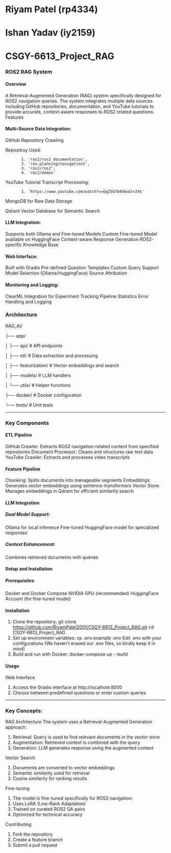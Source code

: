 # Riyam Patel (rp4334)
# Ishan Yadav (iy2159)

# CSGY-6613_Project_RAG

### ROS2 RAG System
#### Overview
A Retrieval-Augmented Generation (RAG) system specifically designed for ROS2 navigation queries. The system integrates multiple data sources including GitHub repositories, documentation, and YouTube tutorials to provide accurate, context-aware responses to ROS2 related questions.
Features

#### Multi-Source Data Integration:
GitHub Repository Crawling

Repositroy Used:

           1. 'ros2/ros2_documentation',
           2. 'ros-planning/navigation2',
           3. 'ros2/ros2',
           4. 'ros2/demos'
           
YouTube Tutorial Transcript Processing:

           1. 'https://www.youtube.com/watch?v=Gg25GfA456o&t=24s'
           
MongoDB for Raw Data Storage

Qdrant Vector Database for Semantic Search


#### LLM Integration:
Supports both Ollama and Fine-tuned Models
Custom Fine-tuned Model available on HuggingFace
Context-aware Response Generation
ROS2-specific Knowledge Base


#### Web Interface:
Built with Gradio
Pre-defined Question Templates
Custom Query Support
Model Selection (Ollama/HuggingFace)
Source Attribution


#### Monitoring and Logging:
ClearML Integration for Experiment Tracking
Pipeline Statistics
Error Handling and Logging

### Architecture

RAG_AI/

├── app/

│   ├── api/                # API endpoints

│   ├── etl/                # Data extraction and processing

│   ├── featurization/      # Vector embeddings and search

│   ├── models/             # LLM handlers

│   └── utils/              # Helper functions

├── docker/                 # Docker configuration

└── tests/                  # Unit tests

--------------------------------------------------------------------------------------------------------------------------------------

### Key Components
#### ETL Pipeline

GitHub Crawler: Extracts ROS2 navigation-related content from specified repositories
Document Processor: Cleans and structures raw text data
YouTube Crawler: Extracts and processes video transcripts

#### Feature Pipeline

Chunking: Splits documents into manageable segments
Embeddings: Generates vector embeddings using sentence-transformers
Vector Store: Manages embeddings in Qdrant for efficient similarity search

#### LLM Integration

##### Dual Model Support:
  Ollama for local inference
  Fine-tuned HuggingFace model for specialized responses
  
##### Context Enhancement: 
Combines retrieved documents with queries

#### Setup and Installation
##### Prerequisites
  Docker and Docker Compose
  NVIDIA GPU (recommended)
  HuggingFace Account (for fine-tuned model)

#### Installation
1. Clone the repository:
      git clone https://github.com/RiyamPatel2001/CSGY-6613_Project_RAG.git
      cd CSGY-6613_Project_RAG
2. Set up environment variables:
      cp .env.example .env
      Edit .env with your configurations (We haven't erased our .env files, so kindly keep it in mind)
3. Build and run with Docker:
      docker-compose up --build

#### Usage
Web Interface
  1. Access the Gradio interface at http://localhost:8000
  2. Choose between predefined questions or enter custom queries

--------------------------------------------------------------------------------------------------------------------------------------

### Key Concepts:

RAG Architecture
  The system uses a Retrieval-Augmented Generation approach:
  
  1. Retrieval: Query is used to find relevant documents in the vector store
  2. Augmentation: Retrieved context is combined with the query
  3. Generation: LLM generates response using the augmented context

Vector Search
  1. Documents are converted to vector embeddings
  2. Semantic similarity used for retrieval
  3. Cosine similarity for ranking results

Fine-tuning
  1. The model is fine-tuned specifically for ROS2 navigation:
  2. Uses LoRA (Low-Rank Adaptation)
  3. Trained on curated ROS2 QA pairs
  4. Optimized for technical accuracy

Contributing
  1. Fork the repository
  2. Create a feature branch
  3. Submit a pull request
